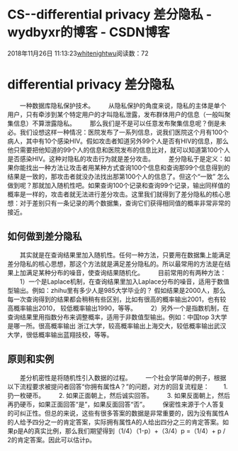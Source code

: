# CS--differential privacy 差分隐私 - wydbyxr的博客 - CSDN博客
2018年11月26日 11:13:23[whitenightwu](https://me.csdn.net/wydbyxr)阅读数：72
# differential privacy 差分隐私
  一种数据库隐私保护技术。
  从隐私保护的角度来说，隐私的主体是单个用户，只有牵涉到某个特定用户的才叫隐私泄露，发布群体用户的信息（一般叫聚集信息）不算泄露隐私。
  那么我们是不是可以任意发布聚集信息呢？倒是未必。我们设想这样一种情况：医院发布了一系列信息，说我们医院这个月有100个病人，其中有10个感染HIV。假如攻击者知道另外99个人是否有HIV的信息，那么他只需要把他知道的99个人的信息和医院发布的信息比对，就可以知道第100个人是否感染HIV。这种对隐私的攻击行为就是差分攻击。
  差分隐私于是定义：如果你能找出一种方法让攻击者用某种方式查询100个信息和查询那99个信息得到的结果是一致的，那攻击者就没办法找出那第100个人的信息了。但这个“一致” 怎么做到呢？那就加入随机性吧。如果查询100个记录和查询99个记录，输出同样值的概率是一样的，攻击者就无法进行差分攻击。这里我们就得到了差分隐私的核心思想：对于差别只有一条记录的两个数据集，查询它们获得相同值的概率非常非常的接近。
## 如何做到差分隐私
  其实就是在查询结果里加入随机性。任何一种方法，只要用在数据集上能满足差分隐私的核心思想，那这个方法就是满足差分隐私的。所以最常用的方法是在结果上加满足某种分布的噪音，使查询结果随机化。
  目前常用的有两种方法：
  1）一个是Laplace机制，在查询结果里加入Laplace分布的噪音，适用于数值型输出。例如：zhihu里有多少人是985大学毕业的？ 假如结果是2000人，那么每一次查询得到的结果都会稍稍有些区别，比如有很高的概率输出2001，也有较高概率输出2010， 较低概率输出1990，等等。
  2）另外一个是指数机制，在查询结果里用指数分布来调整概率，适用于非数值型输出。例如：中国top 3大学是哪一所。很高概率输出 浙江大学，较高概率输出上海交大，较低概率输出武汉大学，很低概率输出蓝翔技校，等等。
## 原则和实例
  差分机密性是将随机性引入数据的过程。
  一个社会学简单的例子，根据以下流程要求被提问者回答“你拥有属性A？”的问题，对方的回复流程是：
  1. 扔一枚硬币。
  2. 如果正面朝上，然后诚实回答。
  3. 如果反面朝上，然后再扔硬币，如果正面回答“是”，如果反面回答“否”。
  保密性来源于个人答复的可纠正性。但总的来说，这些有很多答案的数据是非常重要的，因为没有属性A的人给予四分之一的肯定答案，实际拥有属性A的人给出四分之三的肯定答案。如果p是A的真实比例，那么我们期望得到（1/4）（1-p）+（3/4）p =（1/4）+ p / 2的肯定答案。因此可以估计p。
